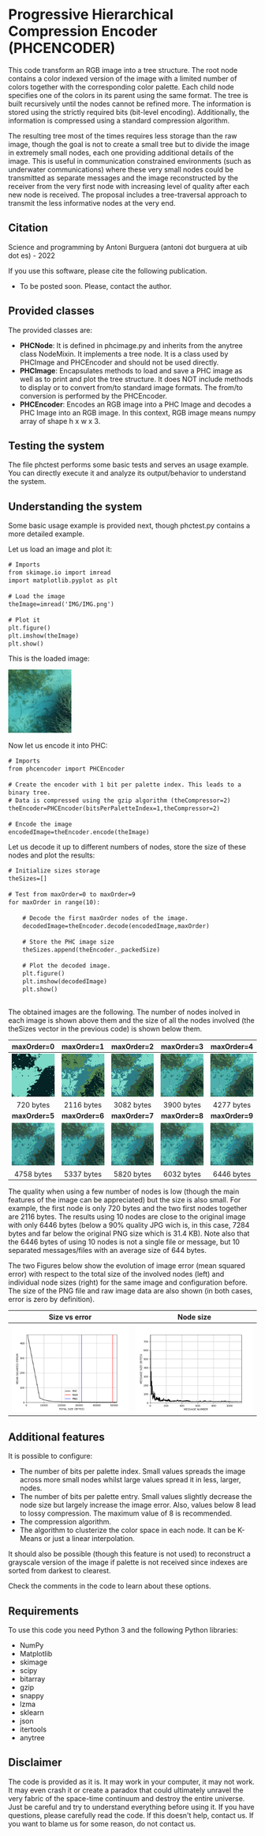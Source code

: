 # Progressive Hierarchical Compression Encoder (PHCENCODER)

This code transform an RGB image into a tree structure. The root node contains a color indexed version of the image with a limited number of colors together with the corresponding color palette. Each child node specifies one of the colors in its parent using the same format. The tree is built recursively until the nodes cannot be refined more. The information is stored using the strictly required bits (bit-level encoding). Additionally, the information is compressed using a standard compression algorithm.

The resulting tree most of the times requires less storage than the raw image, though the goal is not to create a small tree but to divide the image in extremely small nodes, each one providing additional details of the image. This is useful in communication constrained environments (such as underwater communications) where these very small nodes could be transmitted as separate messages and the image reconstructed by the receiver from the very first node with increasing level of quality after each new node is received. The proposal includes a tree-traversal approach to transmit the less informative nodes at the very end.

## Citation

Science and programming by Antoni Burguera (antoni dot burguera at uib dot es) - 2022

If you use this software, please cite the following publication.

* To be posted soon. Please, contact the author.


## Provided classes

The provided classes are:

* **PHCNode**:  It is defined in phcimage.py and inherits from the anytree class NodeMixin. It implements a tree node. It is a class used by PHCImage and PHCEncoder and should not be used directly.
* **PHCImage**:  Encapsulates methods to load and save a PHC image as well as to print and plot the tree structure. It does NOT include methods to display or to convert from/to standard image formats. The from/to conversion is performed by the PHCEncoder.
* **PHCEncoder**: Encodes an RGB image into a PHC Image and decodes a PHC Image into an RGB image. In this context, RGB image means numpy array of shape h x w x 3.

## Testing the system

The file phctest performs some basic tests and serves an usage example. You can directly execute it and analyze its output/behavior to understand the system.

## Understanding the system

Some basic usage example is provided next, though phctest.py contains a more detailed example.

Let us load an image and plot it:

```
# Imports
from skimage.io import imread
import matplotlib.pyplot as plt

# Load the image
theImage=imread('IMG/IMG.png')

# Plot it
plt.figure()
plt.imshow(theImage)
plt.show()

```

This is the loaded image:

![IMG/IMG.png](IMG/IMG.png)


Now let us encode it into PHC:

```
# Imports
from phcencoder import PHCEncoder

# Create the encoder with 1 bit per palette index. This leads to a binary tree.
# Data is compressed using the gzip algorithm (theCompressor=2)
theEncoder=PHCEncoder(bitsPerPaletteIndex=1,theCompressor=2)

# Encode the image
encodedImage=theEncoder.encode(theImage)
```

Let us decode it up to different numbers of nodes, store the size of these nodes and plot the results:

```
# Initialize sizes storage
theSizes=[]

# Test from maxOrder=0 to maxOrder=9
for maxOrder in range(10):

    # Decode the first maxOrder nodes of the image.
    decodedImage=theEncoder.decode(encodedImage,maxOrder)

    # Store the PHC image size
    theSizes.append(theEncoder._packedSize)

    # Plot the decoded image.
    plt.figure()
    plt.imshow(decodedImage)
    plt.show()
    
```

The obtained images are the following. The number of nodes inolved in each image is shown above them and the size of all the nodes involved (the theSizes vector in the previous code) is shown below them.

<center>

| maxOrder=0                        | maxOrder=1                         | maxOrder=2                        | maxOrder=3                         | maxOrder=4                        |
| :-------------------------------: | :--------------------------------: | :-------------------------------: | :--------------------------------: | :-------------------------------: |
| ![IMG/O10IMG.png](IMG/O00IMG.png) |  ![IMG/O10IMG.png](IMG/O01IMG.png) | ![IMG/O10IMG.png](IMG/O02IMG.png) |  ![IMG/O10IMG.png](IMG/O03IMG.png) | ![IMG/O10IMG.png](IMG/O04IMG.png) |
| 720 bytes                         | 2116 bytes                         | 3082 bytes                        | 3900 bytes                         | 4277 bytes                        |
| __maxOrder=5__                    | __maxOrder=6__                     | __maxOrder=7__                    | __maxOrder=8__                     | __maxOrder=9__                    |
| ![IMG/O10IMG.png](IMG/O05IMG.png) |  ![IMG/O10IMG.png](IMG/O06IMG.png) | ![IMG/O10IMG.png](IMG/O07IMG.png) |  ![IMG/O10IMG.png](IMG/O08IMG.png) | ![IMG/O10IMG.png](IMG/O09IMG.png) |
| 4758 bytes                        | 5337 bytes                         | 5820 bytes                        | 6032 bytes                         | 6446 bytes                        |

</center>


The quality when using a few number of nodes is low (though the main features of the image can be appreciated) but the size is also small. For example, the first node is only 720 bytes and the two first nodes together are 2116 bytes. The results using 10 nodes are close to the original image with only 6446 bytes (below a 90% quality JPG wich is, in this case, 7284 bytes and far below the original PNG size which is 31.4 KB). Note also that the 6446 bytes of using 10 nodes is not a single file or message, but 10 separated messages/files with an average size of 644 bytes.

The two Figures below show the evolution of image error (mean squared error) with respect to the total size of the involved nodes (left) and individual node sizes (right) for the same image and configuration before. The size of the PNG file and raw image data are also shown (in both cases, error is zero by definition).

<center>

| Size vs error | Node size |
| ------------------- | --------------- |
| ![Size vs error](IMG/FIG1.png) | ![Node size](IMG/FIG2.png) | 

</center>


## Additional features

It is possible to configure:

* The number of bits per palette index. Small values spreads the image across more small nodes whilst large values spread it in less, larger, nodes.
* The number of bits per palette entry. Small values slightly decrease the node size but largely increase the image error. Also, values below 8 lead to lossy compression. The maximum value of 8 is recommended.
* The compression algorithm.
* The algorithm to clusterize the color space in each node. It can be K-Means or just a linear interpolation.

It should also be possible (though this feature is not used) to reconstruct a grayscale version of the image if palette is not received since indexes are sorted from darkest to clearest.

Check the comments in the code to learn about these options.


## Requirements

To use this code you need Python 3 and the following Python libraries:

* NumPy
* Matplotlib
* skimage
* scipy
* bitarray
* gzip
* snappy
* lzma
* sklearn
* json
* itertools
* anytree

## Disclaimer

The code is provided as it is. It may work in your computer, it may not work. It may even crash it or create a paradox that could ultimately unravel the very fabric of the space-time continuum and destroy the entire universe. Just be careful and try to understand everything before using it. If you have questions, please carefully read the code. If this doesn't help, contact us. If you want to blame us for some reason, do not contact us.